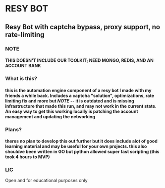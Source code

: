 # RESY BOT

## Resy Bot with captcha bypass, proxy support, no rate-limiting

### NOTE

#### THIS DOESN'T INCLUDE OUR TOOLKIT; NEED MONGO, REDIS, AND AN ACCOUNT BANK

### What is this?
#### this is the automation engine component of a resy bot I made with my friends a while back. Includes a captcha "solution", optimizations, rate limiting fix and more but *NOTE* -- it is outdated and is missing infrastructure that made this run, and may not work in the current state. An easy way to get this working locally is patching the account management and updating the networking

### Plans?
#### theres no plan to develop this out further but it does include alot of good learning material and may be useful for your own projects. this also shouldve been written in GO but python allowed super fast scripting (this took 4 hours to MVP)

### LIC

Open and for educational purposes only


